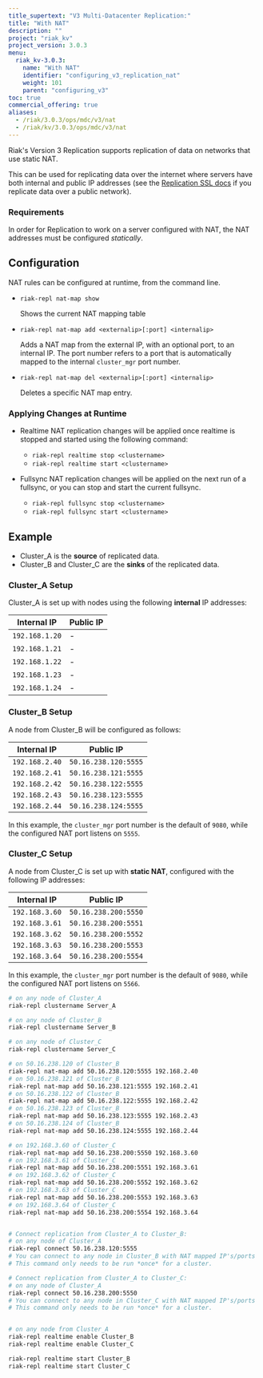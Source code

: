 ```yaml
---
title_supertext: "V3 Multi-Datacenter Replication:"
title: "With NAT"
description: ""
project: "riak_kv"
project_version: 3.0.3
menu:
  riak_kv-3.0.3:
    name: "With NAT"
    identifier: "configuring_v3_replication_nat"
    weight: 101
    parent: "configuring_v3"
toc: true
commercial_offering: true
aliases:
  - /riak/3.0.3/ops/mdc/v3/nat
  - /riak/kv/3.0.3/ops/mdc/v3/nat
---
```


[config v3 ssl]: {{<baseurl>}}riak/kv/3.0.3/configuring/v3-multi-datacenter/ssl

Riak's Version 3 Replication supports replication of data on
networks that use static NAT.

This can be used for replicating data over the internet where servers
have both internal and public IP addresses (see the [Replication SSL docs][config v3 ssl] if you replicate data over a public network).

### Requirements

In order for Replication to work on a server configured with NAT, the
NAT addresses must be configured *statically*.

## Configuration

NAT rules can be configured at runtime, from the command line.

* `riak-repl nat-map show`

    Shows the current NAT mapping table

* `riak-repl nat-map add <externalip>[:port] <internalip>`

    Adds a NAT map from the external IP, with an optional port, to an
    internal IP. The port number refers to a port that is automatically
    mapped to the internal `cluster_mgr` port number.

* `riak-repl nat-map del <externalip>[:port] <internalip>`

    Deletes a specific NAT map entry.

### Applying Changes at Runtime

* Realtime NAT replication changes will be applied once realtime is
  stopped and started using the following command:

    * `riak-repl realtime stop <clustername>`
    * `riak-repl realtime start <clustername>`

* Fullsync NAT replication changes will be applied on the next run of a
  fullsync, or you can stop and start the current fullsync.

    * `riak-repl fullsync stop <clustername>`
    * `riak-repl fullsync start <clustername>`


## Example

* Cluster_A is the **source** of replicated data.
* Cluster_B and Cluster_C are the **sinks** of the replicated data.

### Cluster_A Setup

Cluster_A is set up with nodes using the following **internal** IP
addresses:

Internal IP    | Public IP
---------------|-------------------
`192.168.1.20` | -
`192.168.1.21` | -
`192.168.1.22` | -
`192.168.1.23` | -
`192.168.1.24` | -

### Cluster_B Setup

A node from Cluster_B will be configured as follows:

Internal IP    | Public IP
---------------|-------------------
`192.168.2.40` | `50.16.238.120:5555`
`192.168.2.41` | `50.16.238.121:5555`
`192.168.2.42` | `50.16.238.122:5555`
`192.168.2.43` | `50.16.238.123:5555`
`192.168.2.44` | `50.16.238.124:5555`

In this example, the `cluster_mgr` port number is the default of `9080`,
while the configured NAT port listens on `5555`.

### Cluster_C Setup

A node from Cluster_C is set up with **static NAT**, configured with the
following IP addresses:

Internal IP    | Public IP
---------------|-------------------
`192.168.3.60` | `50.16.238.200:5550`
`192.168.3.61` | `50.16.238.200:5551`
`192.168.3.62` | `50.16.238.200:5552`
`192.168.3.63` | `50.16.238.200:5553`
`192.168.3.64` | `50.16.238.200:5554`

In this example, the `cluster_mgr` port number is the default of `9080`,
while the configured NAT port listens on `5566`.

```bash
# on any node of Cluster_A
riak-repl clustername Server_A

# on any node of Cluster_B
riak-repl clustername Server_B

# on any node of Cluster_C
riak-repl clustername Server_C

# on 50.16.238.120 of Cluster_B
riak-repl nat-map add 50.16.238.120:5555 192.168.2.40
# on 50.16.238.121 of Cluster_B
riak-repl nat-map add 50.16.238.121:5555 192.168.2.41
# on 50.16.238.122 of Cluster_B
riak-repl nat-map add 50.16.238.122:5555 192.168.2.42
# on 50.16.238.123 of Cluster_B
riak-repl nat-map add 50.16.238.123:5555 192.168.2.43
# on 50.16.238.124 of Cluster_B
riak-repl nat-map add 50.16.238.124:5555 192.168.2.44

# on 192.168.3.60 of Cluster_C
riak-repl nat-map add 50.16.238.200:5550 192.168.3.60
# on 192.168.3.61 of Cluster_C
riak-repl nat-map add 50.16.238.200:5551 192.168.3.61
# on 192.168.3.62 of Cluster_C
riak-repl nat-map add 50.16.238.200:5552 192.168.3.62
# on 192.168.3.63 of Cluster_C
riak-repl nat-map add 50.16.238.200:5553 192.168.3.63
# on 192.168.3.64 of Cluster_C
riak-repl nat-map add 50.16.238.200:5554 192.168.3.64


# Connect replication from Cluster_A to Cluster_B:
# on any node of Cluster_A
riak-repl connect 50.16.238.120:5555
# You can connect to any node in Cluster_B with NAT mapped IP's/ports
# This command only needs to be run *once* for a cluster.

# Connect replication from Cluster_A to Cluster_C:
# on any node of Cluster_A
riak-repl connect 50.16.238.200:5550
# You can connect to any node in Cluster_C with NAT mapped IP's/ports
# This command only needs to be run *once* for a cluster.


# on any node from Cluster_A
riak-repl realtime enable Cluster_B
riak-repl realtime enable Cluster_C

riak-repl realtime start Cluster_B
riak-repl realtime start Cluster_C
```




